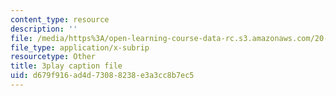 ```yaml
---
content_type: resource
description: ''
file: /media/https%3A/open-learning-course-data-rc.s3.amazonaws.com/20-219-becoming-the-next-bill-nye-writing-and-hosting-the-educational-show-january-iap-2015/d679f916ad4d73088238e3a3cc8b7ec5_qkkI9Z9tKvo.srt
file_type: application/x-subrip
resourcetype: Other
title: 3play caption file
uid: d679f916-ad4d-7308-8238-e3a3cc8b7ec5
---
```

